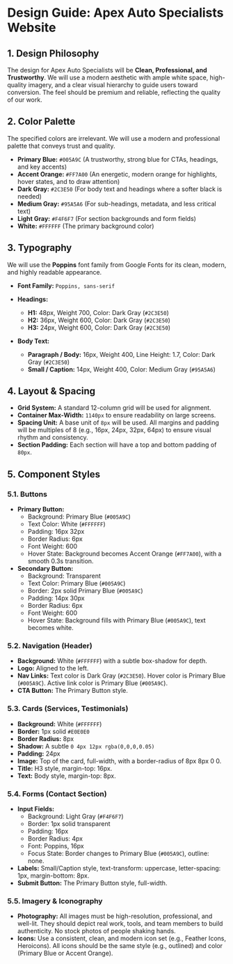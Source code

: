 # Design Guide: Apex Auto Specialists Website

## 1. Design Philosophy

The design for Apex Auto Specialists will be **Clean, Professional, and Trustworthy**. We will use a modern aesthetic with ample white space, high-quality imagery, and a clear visual hierarchy to guide users toward conversion. The feel should be premium and reliable, reflecting the quality of our work.

## 2. Color Palette

The specified colors are irrelevant. We will use a modern and professional palette that conveys trust and quality.

*   **Primary Blue:** `#005A9C` (A trustworthy, strong blue for CTAs, headings, and key accents)
*   **Accent Orange:** `#FF7A00` (An energetic, modern orange for highlights, hover states, and to draw attention)
*   **Dark Gray:** `#2C3E50` (For body text and headings where a softer black is needed)
*   **Medium Gray:** `#95A5A6` (For sub-headings, metadata, and less critical text)
*   **Light Gray:** `#F4F6F7` (For section backgrounds and form fields)
*   **White:** `#FFFFFF` (The primary background color)

## 3. Typography

We will use the **Poppins** font family from Google Fonts for its clean, modern, and highly readable appearance.

*   **Font Family:** `Poppins, sans-serif`

*   **Headings:**
    *   **H1:** 48px, Weight 700, Color: Dark Gray (`#2C3E50`)
    *   **H2:** 36px, Weight 600, Color: Dark Gray (`#2C3E50`)
    *   **H3:** 24px, Weight 600, Color: Dark Gray (`#2C3E50`)

*   **Body Text:**
    *   **Paragraph / Body:** 16px, Weight 400, Line Height: 1.7, Color: Dark Gray (`#2C3E50`)
    *   **Small / Caption:** 14px, Weight 400, Color: Medium Gray (`#95A5A6`)

## 4. Layout & Spacing

*   **Grid System:** A standard 12-column grid will be used for alignment.
*   **Container Max-Width:** `1140px` to ensure readability on large screens.
*   **Spacing Unit:** A base unit of `8px` will be used. All margins and padding will be multiples of 8 (e.g., 16px, 24px, 32px, 64px) to ensure visual rhythm and consistency.
*   **Section Padding:** Each section will have a top and bottom padding of `80px`.

## 5. Component Styles

### 5.1. Buttons
*   **Primary Button:**
    *   Background: Primary Blue (`#005A9C`)
    *   Text Color: White (`#FFFFFF`)
    *   Padding: 16px 32px
    *   Border Radius: 6px
    *   Font Weight: 600
    *   Hover State: Background becomes Accent Orange (`#FF7A00`), with a smooth 0.3s transition.
*   **Secondary Button:**
    *   Background: Transparent
    *   Text Color: Primary Blue (`#005A9C`)
    *   Border: 2px solid Primary Blue (`#005A9C`)
    *   Padding: 14px 30px
    *   Border Radius: 6px
    *   Font Weight: 600
    *   Hover State: Background fills with Primary Blue (`#005A9C`), text becomes white.

### 5.2. Navigation (Header)
*   **Background:** White (`#FFFFFF`) with a subtle box-shadow for depth.
*   **Logo:** Aligned to the left.
*   **Nav Links:** Text color is Dark Gray (`#2C3E50`). Hover color is Primary Blue (`#005A9C`). Active link color is Primary Blue (`#005A9C`).
*   **CTA Button:** The Primary Button style.

### 5.3. Cards (Services, Testimonials)
*   **Background:** White (`#FFFFFF`)
*   **Border:** 1px solid `#E0E0E0`
*   **Border Radius:** 8px
*   **Shadow:** A subtle `0 4px 12px rgba(0,0,0,0.05)`
*   **Padding:** 24px
*   **Image:** Top of the card, full-width, with a border-radius of 8px 8px 0 0.
*   **Title:** H3 style, margin-top: 16px.
*   **Text:** Body style, margin-top: 8px.

### 5.4. Forms (Contact Section)
*   **Input Fields:**
    *   Background: Light Gray (`#F4F6F7`)
    *   Border: 1px solid transparent
    *   Padding: 16px
    *   Border Radius: 4px
    *   Font: Poppins, 16px
    *   Focus State: Border changes to Primary Blue (`#005A9C`), outline: none.
*   **Labels:** Small/Caption style, text-transform: uppercase, letter-spacing: 1px, margin-bottom: 8px.
*   **Submit Button:** The Primary Button style, full-width.

### 5.5. Imagery & Iconography
*   **Photography:** All images must be high-resolution, professional, and well-lit. They should depict real work, tools, and team members to build authenticity. No stock photos of people shaking hands.
*   **Icons:** Use a consistent, clean, and modern icon set (e.g., Feather Icons, Heroicons). All icons should be the same style (e.g., outlined) and color (Primary Blue or Accent Orange).
